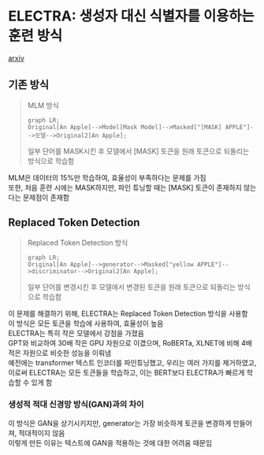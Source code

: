 # ELECTRA: 생성자 대신 식별자를 이용하는 훈련 방식

[arxiv](https://arxiv.org/pdf/2003.10555)

## 기존 방식

> MLM 방식
> ```mermaid
> graph LR;
> Original[An Apple]-->Model[Mask Model]-->Masked["[MASK] APPLE"]-->모델-->Original2[An Apple];
> ```
> 일부 단어를 MASK시킨 후 모델에서 [MASK] 토큰을 원래 토큰으로 되돌리는 방식으로 학습함

MLM은 데이터의 15%만 학습하여, 효율성이 부족하다는 문제를 가짐  
또한, 처음 훈련 시에는 MASK하지만, 파인 튜닝할 때는 [MASK] 토큰이 존재하지 않는다는 문제점이 존재함

## Replaced Token Detection

> Replaced Token Detection 방식
> ```mermaid
> graph LR;
> Original[An Apple]-->generator-->Masked["yellow APPLE"]-->discriminator-->Original2[An Apple];
> ```
> 일부 단어를 변경시킨 후 모델에서 변경된 토큰을 원래 토큰으로 되돌리는 방식으로 학습함

이 문제를 해결하기 위해, ELECTRA는 Replaced Token Detection 방식을 사용함  
이 방식은 모든 토큰을 학습에 사용하여, 효율성이 높음  
ELECTRA는 특히 작은 모델에서 강점을 가졌음  
GPT와 비교하여 30배 작은 GPU 자원으로 이겼으며, RoBERTa, XLNET에 비해 4배 적은 자원으로 비슷한 성능을 이뤄냄  
예전에는 transformer 텍스트 인코더를 파인튜닝했고, 우리는 여러 가지를 제거하였고, 이로써 ELECTRA는 모든 토큰들을 학습하고, 이는 BERT보다 ELECTRA가 빠르게 학습할 수 있게 함

### 생성적 적대 신경망 방식(GAN)과의 차이

이 방식은 GAN을 상기시키지만, generator는 가장 비슷하게 토큰을 변경하게 만들어져, 적대적이지 않음  
이렇게 만든 이유는 텍스트에 GAN을 적용하는 것에 대한 어려움 때문임

